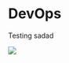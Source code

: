 # DevOps
Testing
sadad



<a href='https://construct.identitysoon.com/view/Pune/job/pune-CB-Release-Cycle/'><img src='http://openclassroom.stanford.edu/MainFolder/courses/PracticalUnix/Tux.png'></a>
